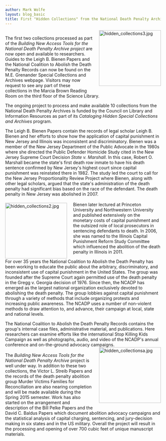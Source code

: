 ```yaml
---
author: Mark Wolfe
layout: blog_basic
title: First "Hidden Collections" from the National Death Penalty Archives Made Available
---
```

<div class="entry-body">
<p><img alt="hidden_collections3.jpg" class="mt-image-right" height="180" src="{{ site.url }}/posts-img/hidden_collections3.jpg" style="float: right; margin: 0 0 20px 20px;" width="200"><br/>
The first two collections processed as part of the <em>Building New Access Tools for the National Death Penalty Archive project</em> are now open and available to researchers. Guides to the Leigh B. Bienen Papers and the National Coalition to Abolish the Death Penalty Records can now be found on the M.E. Grenander Special Collections and Archives webpage. Visitors may now request to see any part of these collections in the Marcia Brown Reading Room on the third floor of the Science Library.</img></p>
<p>The ongoing project to process and make available 10 collections from the National Death Penalty Archives is funded by the Council on Library and Information Resources as part of its <em>Cataloging Hidden Special Collections and Archives</em> program.</p>
<p>The Leigh B. Bienen Papers contain the records of legal scholar Leigh B. Bienen and her efforts to show how the application of capital punishment in New Jersey and Illinois was inconsistent and discriminatory. Bienen was a member of the New Jersey Department of the Public Advocate in the 1980s where she directed the Public Defender Homicide Study cited in the New Jersey Supreme Court Decision <em>State v. Marshall</em>. In this case, Robert O. Marshall became the state's first death row inmate to have his death sentence confirmed by New Jersey's highest court since capital punishment was reinstated there in 1982. The study led the court to call for the New Jersey Proportionality Review Project where Bienen, along with other legal scholars, argued that the state's administration of the death penalty had significant bias based on the race of the defendant. The death penalty in New Jersey was abolished in 2007.<br/>
<img alt="hidden_collections2.jpg" class="mt-image-left" height="180" src="{{ site.url }}/posts-img/hidden_collections2.jpg" style="float: left; margin: 20px 20px 0 0;" width="200"><br/>
Bienen later lectured at Princeton University and Northwestern University and published extensively on the monetary costs of capital punishment and the outsized role of local prosecutors in sentencing defendants to death. In 2006, she was named to the Illinois Capital Punishment Reform Study Committee which influenced the abolition of the death penalty in Illinois in 2011.</img></p>
<p>For over 35 years the National Coalition to Abolish the Death Penalty has been working to educate the public about the arbitrary, discriminatory, and inconsistent use of capital punishment in the United States. The group was founded after the Supreme Court again permitted use of the death penalty in the Gregg v. Georgia decision of 1976. Since then, the NCADP has emerged as the largest national organization exclusively devoted to abolishing the death penalty. The group lobbies against capital punishment through a variety of methods that include organizing protests and increasing public awareness. The NCADP uses a number of non-violent methods to draw attention to, and advance, their campaign at local, state and national levels.</p>
<p>The National Coalition to Abolish the Death Penalty Records contains the group's internal case files, administrative material, and publications. Here researchers can examine efforts like the international Stop Killing Kids Campaign as well as photographs, audio, and video of the NCADP's annual conference and on-the-ground advocacy campaigns.<br/>
<img alt="hidden_collectionsa.jpg" class="mt-image-right" height="180" src="{{ site.url }}/posts-img/hidden_collectionsa.jpg" style="float: right; margin: 0 0 20px 20px;" width="200"><br/>
The <em>Building New Access Tools for the National Death Penalty Archive</em> project is well under way. In addition to these two collections, the Victor L. Streib Papers and the records of the death penalty abolition group Murder Victims Families for Reconciliation are also nearing completion and will be made available during the Spring 2015 semester. Work has also started on the arrangement and description of the Bill Pelke Papers and the David C. Baldus Papers which document abolition advocacy campaigns and the statistical analysis of capital charging, sentencing, and jury-decision making in six states and in the US military. Overall the project will result in the processing and opening of over 700 cubic feet of unique manuscript materials.</img></p>
</div>